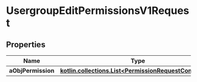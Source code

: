 
# UsergroupEditPermissionsV1Request

## Properties
| Name | Type | Description | Notes |
| ------------ | ------------- | ------------- | ------------- |
| **aObjPermission** | [**kotlin.collections.List&lt;PermissionRequestCompound&gt;**](PermissionRequestCompound.md) |  |  |



